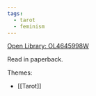 ```yaml
---
tags:
  - tarot
  - feminism
---
```

[Open Library: OL4645998W](https://openlibrary.org/works/OL4645998W/The_new_feminist_tarot)

Read in paperback.

Themes:

* [[Tarot]]
